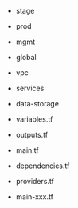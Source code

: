 - stage
- prod
- mgmt
- global

- vpc
- services
- data-storage

- variables.tf
- outputs.tf
- main.tf

- dependencies.tf
- providers.tf
- main-xxx.tf